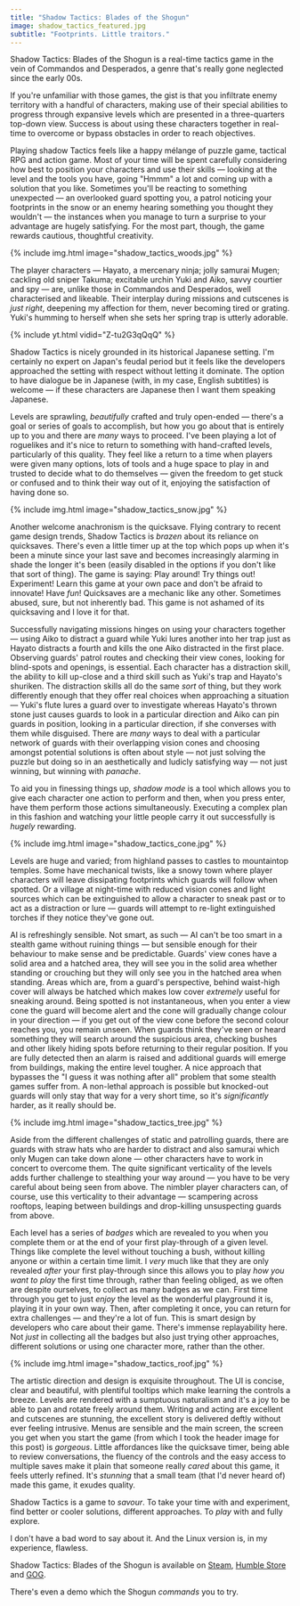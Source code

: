 ```yaml
---
title: "Shadow Tactics: Blades of the Shogun"
image: shadow_tactics_featured.jpg
subtitle: "Footprints. Little traitors."
---
```


Shadow Tactics: Blades of the Shogun is a real-time tactics game in the vein of Commandos and Desperados, a genre that's really gone neglected since the early 00s.

<!--more-->

If you're unfamiliar with those games, the gist is that you infiltrate enemy territory with a handful of characters, making use of their special abilities to progress through expansive levels which are presented in a three-quarters top-down view. Success is about using these characters together in real-time to overcome or bypass obstacles in order to reach objectives. 

Playing shadow Tactics feels like a happy mélange of puzzle game, tactical RPG and action game. Most of your time will be spent carefully considering how best to position your characters and use their skills — looking at the level and the tools you have, going "Hmmm" a lot and coming up with a solution that you like. Sometimes you'll be reacting to something unexpected — an overlooked guard spotting you, a patrol noticing your footprints in the snow or an enemy hearing something you thought they wouldn't — the instances when you manage to turn a surprise to your advantage are hugely satisfying. For the most part, though, the game rewards cautious, thoughtful creativity.

{% include img.html image="shadow_tactics_woods.jpg" %}

The player characters — Hayato, a mercenary ninja; jolly samurai Mugen; cackling old sniper Takuma; excitable urchin Yuki and Aiko, savvy courtier and spy — are, unlike those in Commandos and Desperados, well characterised and likeable. Their interplay during missions and cutscenes is *just right*, deepening my affection for them, never becoming tired or grating. Yuki's humming to herself when she sets her spring trap is utterly adorable.

{% include yt.html vidid="Z-tu2G3qQqQ" %}

Shadow Tactics is nicely grounded in its historical Japanese setting. I'm certainly no expert on Japan's feudal period but it feels like the developers approached the setting with respect without letting it dominate. The option to have dialogue be in Japanese (with, in my case, English subtitles) is welcome — if these characters are Japanese then I want them speaking Japanese.

Levels are sprawling, *beautifully* crafted and truly open-ended — there's a goal or series of goals to accomplish, but how you go about that is entirely up to you and there are *many* ways to proceed. I've been playing a lot of roguelikes and it's nice to return to something with hand-crafted levels, particularly of this quality. They feel like a return to a time when players were given many options, lots of tools and a huge space to play in and trusted to decide what to do themselves — given the freedom to get stuck or confused and to think their way out of it, enjoying the satisfaction of having done so.

{% include img.html image="shadow_tactics_snow.jpg" %}

Another welcome anachronism is the quicksave. Flying contrary to recent game design trends, Shadow Tactics is *brazen* about its reliance on quicksaves. There's even a little timer up at the top which pops up when it's been a minute since your last save and becomes increasingly alarming in shade the longer it's been (easily disabled in the options if you don't like that sort of thing). The game is saying: Play around! Try things out! Experiment! Learn this game at your own pace and don't be afraid to innovate! Have *fun*! Quicksaves are a mechanic like any other. Sometimes abused, sure, but not inherently bad. This game is not ashamed of its quicksaving and I love it for that.

Successfully navigating missions hinges on using your characters together — using Aiko to distract a guard while Yuki lures another into her trap just as Hayato distracts a fourth and kills the one Aiko distracted in the first place. Observing guards' patrol routes and checking their view cones, looking for blind-spots and openings, is essential. Each character has a distraction skill, the ability to kill up-close and a third skill such as Yuki's trap and Hayato's shuriken. The distraction skills all do the same *sort* of thing, but they work differently enough that they offer real choices when approaching a situation — Yuki's flute lures a guard over to investigate whereas Hayato's thrown stone just causes guards to look in a particular direction and Aiko can pin guards in position, looking in a particular direction, if she converses with them while disguised. There are *many* ways to deal with a particular network of guards with their overlapping vision cones and choosing amongst potential solutions is often about style — not just solving the puzzle but doing so in an aesthetically and ludicly satisfying way — not just winning, but winning with *panache*.

To aid you in finessing things up, *shadow mode* is a tool which allows you to give each character one action to perform and then, when you press enter, have them perform those actions simultaneously. Executing a complex plan in this fashion and watching your little people carry it out successfully is *hugely* rewarding. 

{% include img.html image="shadow_tactics_cone.jpg" %}

Levels are huge and varied; from highland passes to castles to mountaintop temples. Some have mechanical twists, like a snowy town where player characters will leave dissipating footprints which guards will follow when spotted. Or a village at night-time with reduced vision cones and light sources which can be extinguished to allow a character to sneak past or to act as a distraction or lure — guards will attempt to re-light extinguished torches if they notice they've gone out.

AI is refreshingly sensible. Not smart, as such — AI can't be too smart in a stealth game without ruining things — but sensible enough for their behaviour to make sense and be predictable. Guards' view cones have a solid area and a hatched area, they will see you in the solid area whether standing or crouching but they will only see you in the hatched area when standing. Areas which are, from a guard's perspective, behind waist-high cover will always be hatched which makes low cover *extremely* useful for sneaking around. Being spotted is not instantaneous, when you enter a view cone the guard will become alert and the cone will gradually change colour in your direction — if you get out of the view cone before the second colour reaches you, you remain unseen. When guards think they've seen or heard something they will search around the suspicious area, checking bushes and other likely hiding spots before returning to their regular position. If you are fully detected then an alarm is raised and additional guards will emerge from buildings, making the entire level tougher. A nice approach that bypasses the "I guess it was nothing after all" problem that some stealth games suffer from. A non-lethal approach is possible but knocked-out guards will only stay that way for a very short time, so it's *significantly* harder, as it really should be.

{% include img.html image="shadow_tactics_tree.jpg" %}

Aside from the different challenges of static and patrolling guards, there are guards with straw hats who are harder to distract and also samurai which only Mugen can take down alone — other characters have to work in concert to overcome them. The quite significant verticality of the levels adds further challenge to stealthing your way around — you have to be very careful about being seen from above. The nimbler player characters can, of course, use this verticality to their advantage — scampering across rooftops, leaping between buildings and drop-killing unsuspecting guards from above.

Each level has a series of *badges* which are revealed to you when you complete them or at the end of your first play-through of a given level. Things like complete the level without touching a bush, without killing anyone or within a certain time limit. I *very* much like that they are only revealed *after* your first play-through since this allows you to play *how you want to play* the first time through, rather than feeling obliged, as we often are despite ourselves, to collect as many badges as we can. First time through you get to just *enjoy* the level as the wonderful playground it is, playing it in your own way. Then, after completing it once, you can return for extra challenges — and they're a lot of fun. This is smart design by developers who care about their game. There's immense replayability here. Not *just* in collecting all the badges but also just trying other approaches, different solutions or using one character more, rather than the other.

{% include img.html image="shadow_tactics_roof.jpg" %}

The artistic direction and design is exquisite throughout. The UI is concise, clear and beautiful, with plentiful tooltips which make learning the controls a breeze. Levels are rendered with a sumptuous naturalism and it's a joy to be able to pan and rotate freely around them. Writing and acting are excellent and cutscenes are stunning, the excellent story is delivered deftly without ever feeling intrusive. Menus are sensible and the main screen, the screen you get when you start the game (from which I took the header image for this post) is *gorgeous*. Little affordances like the quicksave timer, being able to review conversations, the fluency of the controls and the easy access to multiple saves make it plain that someone really *cared* about this game, it feels utterly refined. It's *stunning* that a small team (that I'd never heard of) made this game, it exudes quality.

Shadow Tactics is a game to *savour*. To take your time with and experiment, find better or cooler solutions, different approaches. To *play* with and fully explore.

I don't have a bad word to say about it. And the Linux version is, in my experience, flawless.

Shadow Tactics: Blades of the Shogun is available on [Steam](http://store.steampowered.com/app/418240/), [Humble Store](https://www.humblebundle.com/store/shadow-tactics-blades-of-the-shogun) and [GOG](https://www.gog.com/game/shadow_tactics_blades_of_the_shogun).

There's even a demo which the Shogun *commands* you to try.

